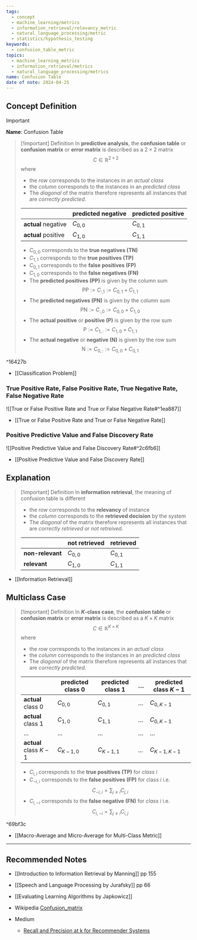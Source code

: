 ```yaml
---
tags:
  - concept
  - machine_learning/metrics
  - information_retrieval/relevancy_metric
  - natural_language_processing/metric
  - statistics/hypothesis_testing
keywords:
  - confusion_table_metric
topics:
  - machine_learning_metrics
  - information_retrieval/metrics
  - natural_language_processing/metrics
name: Confusion Table
date of note: 2024-04-25
---
```

## Concept Definition

>[!important]
>**Name**: Confusion Table

>[!important] Definition
>In **predictive analysis**, the **confusion table** or **confusion matrix** or **error matrix** is described as a $2\times 2$ matrix 
>$$
>C \in \mathbb{R}^{2\times 2}
>$$
>where 
>- the *row* corresponds to the instances in an *actual class*
>- the *column* corresponds to the instances in an *predicted class*
>- The *diagonal* of the matrix therefore represents all instances that are *correctly predicted*.
>
>|                   | **predicted** negative | **predicted** positive |
>| ----------------- | ---------------------- | ---------------------- |
>| **actual** negative | $C_{0,0}$              | $C_{0,1}$              |
>| **actual** positive | $C_{1,0}$              | $C_{1,1}$              |
>
>- $C_{0,0}$ corresponds to the **true negatives (TN)**
>- $C_{1,1}$ corresponds to the **true positives (TP)**
>- $C_{0,1}$ corresponds to the **false positives (FP)**
>- $C_{1,0}$ corresponds to the **false negatives (FN)**  
>- The **predicted positives (PP)** is given by the column sum $$\text{PP} := C_{:,1} := C_{0,1} + C_{1,1}$$
>- The **predicted negatives (PN)** is given by the column sum $$\text{PN} :=  C_{:,0} := C_{0,0} + C_{1,0}$$
>- The **actual positive** or **positive (P)** is given by the row sum $$\text{P} := C_{1,:} := C_{1,0} + C_{1,1}$$
>- The **actual negative** or **negative (N)** is given by the row sum $$\text{N} := C_{0,:} := C_{0,0} + C_{0,1}$$

^16427b

- [[Classification Problem]]

### True Positive Rate, False Positive Rate, True Negative Rate, False Negative Rate

![[True or False Positive Rate and True or False Negative Rate#^1ea887]]

- [[True or False Positive Rate and True or False Negative Rate]]

### Positive Predictive Value and False Discovery Rate

![[Positive Predictive Value and False Discovery Rate#^2c6fb6]]

- [[Positive Predictive Value and False Discovery Rate]]


## Explanation

>[!important] Definition
>In **information retrieval**, the meaning of confusion table is different
>- the *row* corresponds to the **relevancy** of instance
>- the *column* corresponds to the **retrieved decision** by the system
>- The *diagonal* of the matrix therefore represents all instances that are *correctly retrieved or not retreived*.
>
>|                   | **not retrieved**  | **retrieved**  |
>| ----------------- | ---------------------- | ---------------------- |
>| **non-relevant**  | $C_{0,0}$              | $C_{0,1}$              |
>| **relevant**  | $C_{1,0}$              | $C_{1,1}$              |

- [[Information Retrieval]]

## Multiclass Case

>[!important] Definition
>In **$K$-class case**, the **confusion table** or **confusion matrix** or **error matrix** is described as a $K\times K$ matrix 
>$$
>C \in \mathbb{R}^{K\times K}
>$$
>where 
>- the *row* corresponds to the instances in an *actual class*
>- the *column* corresponds to the instances in an *predicted class*
>- The *diagonal* of the matrix therefore represents all instances that are *correctly predicted*.
>
>|                   | **predicted** class $0$ | **predicted** class $1$  | $\dots$ |  **predicted** class $K-1$  |
>| ----------------- | ---------------------- | ---------------------- | --------------------- | --------------------- |
>| **actual** class $0$ | $C_{0,0}$              | $C_{0,1}$              | $\dots$ | $C_{0,K-1}$              |
>| **actual** class $1$ | $C_{1,0}$              | $C_{1,1}$               | $\dots$ | $C_{0,K-1}$              |
>| $\dots$ |  $\dots$           | $\dots$              | $\dots$ |  $\dots$              |
>| **actual** class $K-1$ | $C_{K-1,0}$              | $C_{K-1,1}$              | $...$ | $C_{K-1,K-1}$              |
>
>- $C_{i,i}$ corresponds to the **true positives (TP)** for *class* $i$
>- $C_{-i,i}$ corresponds to the **false positives (FP)** for class $i$ i.e. $$C_{-i,i} = \sum_{j\neq i}C_{j,i}$$
>- $C_{i,-i}$ corresponds to the **false negative (FN)** for *class* $i$ i.e. $$C_{i,-i} = \sum_{j\neq i}C_{i,j}$$

^69bf3c

- [[Macro-Average and Micro-Average for Multi-Class Metric]]





-----------
##  Recommended Notes


- [[Introduction to Information Retrieval by Manning]] pp 155
- [[Speech and Language Processing by Jurafsky]] pp 66
- [[Evaluating Learning Algorithms by Japkowicz]]

- Wikipedia [Confusion_matrix](https://en.wikipedia.org/wiki/Confusion_matrix)

- Medium
	- [Recall and Precision at k for Recommender Systems](https://medium.com/@m_n_malaeb/recall-and-precision-at-k-for-recommender-systems-618483226c54)